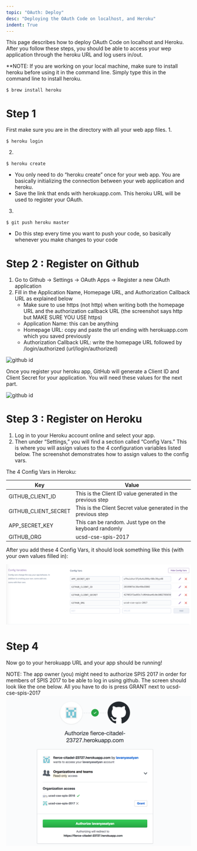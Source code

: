 ```yaml
---
topic: "OAuth: Deploy"
desc: "Deploying the OAuth Code on localhost, and Heroku"
indent: True
---
```


This page describes how to deploy OAuth Code on localhost and Heroku.
After you follow these steps, you should be able to access your wep application through the heroku URL and log users in/out.

**NOTE: If you are working on your local machine, make sure to install heroku before using it in the command line. Simply type this in the command line to install heroku.
```
$ brew install heroku
```

# Step 1
First make sure you are in the directory with all your web app files.
1. 
```
$ heroku login
```
2. 
```
$ heroku create
```
   * You only need to do “heroku create” once for your web app. You are basically initializing the connection between your web application and heroku.
   * Save the link that ends with herokuapp.com. This heroku URL will be used to register your OAuth. 
3. 
```
$ git push heroku master
```
   * Do this step every time you want to push your code, so basically whenever you make changes to your code

# Step 2 : Register on Github
1. Go to Github -> Settings -> OAuth Apps -> Register a new OAuth application 
2. Fill in the Application Name, Homepage URL, and Authorization Callback URL as explained below
   * Make sure to use https (not http) when writing both the homepage URL and the authorization callback URL (the screenshot says http but MAKE SURE YOU USE https)
   * Application Name: this can be anything
   * Homepage URL: copy and paste the url ending with herokuapp.com which you saved previously
   * Authorization Callback URL: write the homepage URL followed by /login/authorized (url/login/authorized)

![github id](oauth/oauth-flask-urls-50.png)

Once you register your heroku app, GitHub will generate a Client ID and Client Secret for your application. You will need these values for the next part.

![github id](oauth/github-client-id-and-client-secret-example-50.png)

# Step 3 : Register on Heroku
1. Log in to your Heroku account online and select your app.
2. Then under “Settings,” you will find a section called “Config Vars.” This is where you will assign values to the 4 configuration variables listed below. The screenshot demonstrates how to assign values to the config vars.

The 4 Config Vars in Heroku:

<div class="nicer-table">

| Key  | Value  |   
|------|--------------|
|   GITHUB_CLIENT_ID  | This is the Client ID value generated in the previous step |
|   GITHUB_CLIENT_SECRET  | This is the Client Secret value generated in the previous step |
|   APP_SECRET_KEY  | This can be random. Just type on the keyboard randomly |
|   GITHUB_ORG  | ucsd-cse-spis-2017 |

</div>

After you add these 4 Config Vars, it should look something like this (with your own values filled in):

![config variables](oauth/config_vars.png)

# Step 4
Now go to your herokuapp URL and your app should be running!

NOTE: The app owner (you) might need to authorize SPIS 2017 in order for members of SPIS 2017 to be able to log in using github. The screen should look like the one below. All you have to do is press GRANT next to ucsd-cse-spis-2017
![github id](oauth/authorize_group.png)





